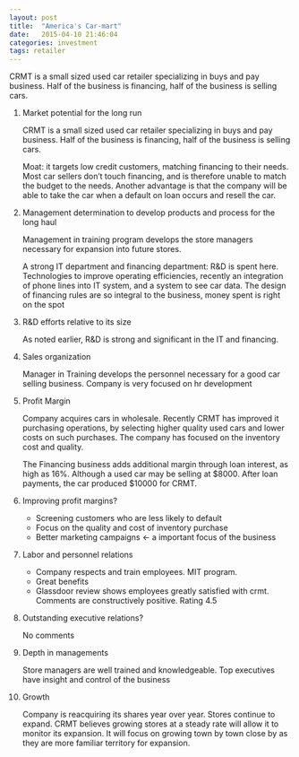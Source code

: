 ```yaml
---
layout: post
title:  "America's Car-mart"
date:   2015-04-10 21:46:04
categories: investment
tags: retailer
---
```


CRMT is a small sized used car retailer specializing in buys and pay business. Half of the business is financing, half of the business is selling cars. 

<!--more-->


1. Market potential for the long run

    CRMT is a small sized used car retailer specializing in buys and pay business. Half of the business is financing, half of the business is selling cars.

    Moat: it targets low credit customers, matching financing to their needs. Most car sellers don’t touch financing, and is therefore unable to match the budget to the needs. Another advantage is that the company will be able to take the car when a default on loan occurs and resell the car.

2. Management determination to develop products and process for the long haul

    Management in training program develops the store managers necessary for expansion into future stores.

    A strong IT department and financing department: R&D is spent here. Technologies to improve operating efficiencies, recently an integration of phone lines into IT system, and a system to see car data. The design of financing rules are so integral to the business, money spent is right on the spot

3. R&D efforts relative to its size

    As noted earlier, R&D is strong and significant in the IT and financing.

4. Sales organization

    Manager in Training develops the personnel necessary for a good car selling business. Company is very focused on hr development

5. Profit Margin

    Company acquires cars in wholesale. Recently CRMT has improved it purchasing operations, by selecting higher quality used cars and lower costs on such purchases. The company has focused on the inventory cost and quality.

    The Financing business adds additional margin through loan interest, as high as 16%. Although a used car may be selling at $8000. After loan payments, the car produced $10000 for CRMT.

6. Improving profit margins?

    - Screening customers who are less likely to default
    - Focus on the quality and cost of inventory purchase
    - Better marketing campaigns <- a important focus of the business

7. Labor and personnel relations

    - Company respects and train employees. MIT program.
    - Great benefits
    - Glassdoor review shows employees greatly satisfied with crmt. Comments are constructively positive. Rating 4.5

8. Outstanding executive relations?

    No comments

9.  Depth in managements

    Store managers are well trained and knowledgeable. Top executives have insight and control of the business

10. Growth

    Company is reacquiring its shares year over year. Stores continue to expand. CRMT believes growing stores at a steady rate will allow it to monitor its expansion. It will focus on growing town by town close by as they are more familiar territory for expansion.
 
 
 
 
 
 
 

